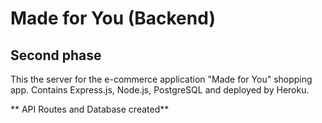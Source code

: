 # Made for You (Backend)

## Second phase

This the server for the e-commerce application "Made for You" shopping app.
Contains Express.js, Node.js, PostgreSQL and deployed by Heroku.

** API Routes and Database created**
